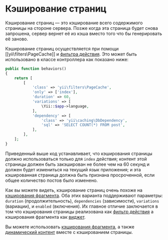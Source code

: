Кэширование страниц
============

Кэширование страниц — это кэширование всего содержимого страницы на стороне сервера. Позже когда эта страница 
будет снова запрошена, сервер вернет её из кэша вместо того что бы генерировать её заново.

Кэширование страниц осуществляется при помощи [[yii\filters\PageCache]] и [фильтра действия](runtime-filtering.md).
Это может быть использовано в классе контроллера как показано ниже:

```php
public function behaviors()
{
    return [
        [
            'class' => 'yii\filters\PageCache',
            'only' => ['index'],
            'duration' => 60,
            'variations' => [
                \Yii::$app->language,
            ],
            'dependency' => [
                'class' => 'yii\caching\DbDependency',
                'sql' => 'SELECT COUNT(*) FROM post',
            ],
        ],
    ];
}
```

Приведенный выше код устанавливает, что кэширования страницы должно использоваться только для `index` действия; контент
этой страницы должен быть закэширован не более чем на 60 секунд и должен будет измениться на текущий язык приложения;
и эта кэшированная страница должна быть признана просроченной, если общее количество постов было изменено.

Как вы можете видеть, кэширование страниц очень похоже на [кэширования фрагмента](caching-fragment.md). Оба этих варианта
поддерживают параметры: `duration` (продолжительность), `dependencies` (зависимости), `variations` (вариации), и `enabled`
(включения). Их главное отличие заключается в том что кэширования страницы реализована как
[фильтр действия](runtime-filtering.md) а кэширования фрагмента как [виджет](structure-widgets.md).

Вы можете использовать [кэширования фрагмента](caching-fragment.md), a также
[динамический контент](caching-fragment.md#dynamic-content) вместе с кэшированием страницы.
